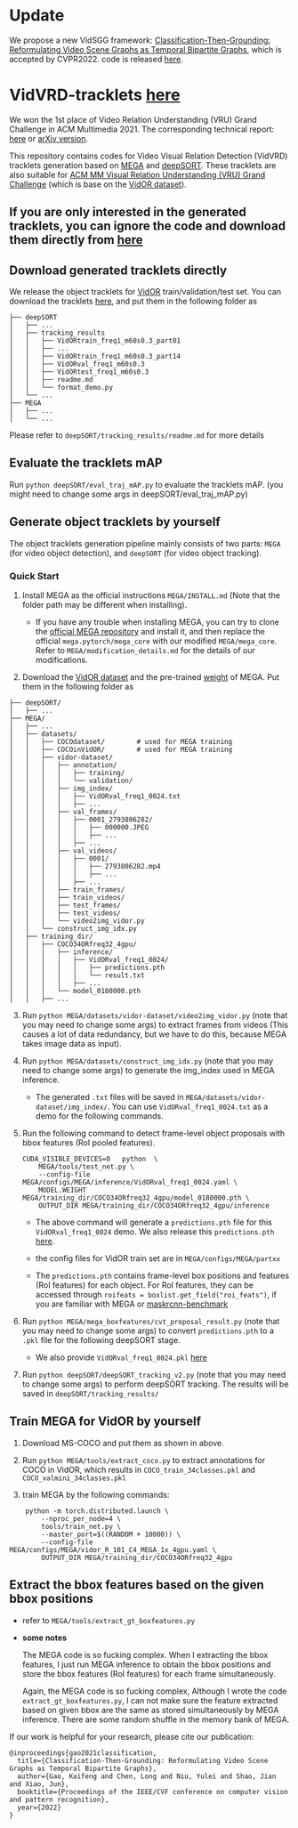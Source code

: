 # Update
We propose a new VidSGG framework: [Classification-Then-Grounding: Reformulating Video Scene Graphs as Temporal Bipartite Graphs](https://arxiv.org/abs/2112.04222), which is accepted by CVPR2022. code is released [here](https://github.com/Dawn-LX/VidSGG-BIG).


# VidVRD-tracklets [here](https://drive.google.com/drive/folders/1wWkzHlhYcZPQR4fUMTTJEn2SVVnhGFch?usp=sharing)
We won the 1st place of Video Relation Understanding (VRU) Grand Challenge in ACM Multimedia 2021. The corresponding technical report: [here](https://dl.acm.org/doi/10.1145/3474085.3479231) or [arXiv version](https://arxiv.org/abs/2108.08669).

This repository contains codes for Video Visual Relation Detection (VidVRD) tracklets generation based on [MEGA](https://github.com/Scalsol/mega.pytorch) and [deepSORT](https://github.com/nwojke/deep_sort). These tracklets are also suitable for [ACM MM Visual Relation Understanding (VRU) Grand Challenge](https://videorelation.nextcenter.org/) (which is base on the [VidOR dataset](https://xdshang.github.io/docs/vidor.html)).

## **If you are only interested in the generated tracklets, ​you can ignore the code and download them directly from [here](https://drive.google.com/drive/folders/1wWkzHlhYcZPQR4fUMTTJEn2SVVnhGFch?usp=sharing)**


## Download generated tracklets directly
We release the object tracklets for [VidOR](https://xdshang.github.io/docs/vidor.html) train/validation/test set. You can download the tracklets [here](https://drive.google.com/drive/folders/1wWkzHlhYcZPQR4fUMTTJEn2SVVnhGFch?usp=sharing), and put them in the following folder as 

```
├── deepSORT
│   ├── ...
│   ├── tracking_results
│   │   ├── VidORtrain_freq1_m60s0.3_part01
│   │   ├── ...
│   │   ├── VidORtrain_freq1_m60s0.3_part14
│   │   ├── VidORval_freq1_m60s0.3
│   │   ├── VidORtest_freq1_m60s0.3
│   │   ├── readme.md
│   │   └── format_demo.py
│   └── ...
├── MEGA
│   ├── ... 
│   └── ...
```
Please refer to `deepSORT/tracking_results/readme.md` for more details

## Evaluate the tracklets mAP
Run `python deepSORT/eval_traj_mAP.py` to evaluate the tracklets mAP. (you might need to change some args in deepSORT/eval_traj_mAP.py)

## Generate object tracklets by yourself

The object tracklets generation pipeline mainly consists of two parts: ``MEGA`` (for video object detection), and ``deepSORT`` (for video object tracking). 

### Quick Start

1. Install MEGA as the official instructions `MEGA/INSTALL.md`  (Note that the folder path may be different when installing). 
    
    - If you have any trouble when installing MEGA, you can try to clone the [official MEGA repository](https://github.com/Scalsol/mega.pytorch) and install it, and then replace the official `mega.pytorch/mega_core` with our modified `MEGA/mega_core`. Refer to `MEGA/modification_details.md` for the details of our modifications.


2. Download the [VidOR dataset](https://xdshang.github.io/docs/vidor.html) and the pre-trained [weight](https://drive.google.com/file/d/1nypbyRLpiQkxr7jvnnM4LEx2ZJuzrjws/view?usp=sharing) of MEGA. Put them in the following folder as 

```
├── deepSORT/
│   ├── ...
├── MEGA/
│   ├── ... 
│   ├── datasets/
│   │   ├── COCOdataset/        # used for MEGA training
│   │   ├── COCOinVidOR/        # used for MEGA training
│   │   ├── vidor-dataset/
│   │   │   ├── annotation/
│   │   │   │   ├── training/
│   │   │   │   └── validation/
│   │   │   ├── img_index/ 
│   │   │   │   ├── VidORval_freq1_0024.txt
│   │   │   │   ├── ...
│   │   │   ├── val_frames/
│   │   │   │   ├── 0001_2793806282/
│   │   │   │   │   ├── 000000.JPEG
│   │   │   │   │   ├── ...
│   │   │   │   ├── ...
│   │   │   ├── val_videos/
│   │   │   │   ├── 0001/
│   │   │   │   │   ├── 2793806282.mp4
│   │   │   │   │   ├── ...
│   │   │   │   ├── ...
│   │   │   ├── train_frames/
│   │   │   ├── train_videos/
│   │   │   ├── test_frames/
│   │   │   ├── test_videos/
│   │   │   └── video2img_vidor.py
│   │   └── construct_img_idx.py
│   ├── training_dir/
│   │   ├── COCO34ORfreq32_4gpu/
│   │   │   ├── inference/
│   │   │   │   ├── VidORval_freq1_0024/
│   │   │   │   │   ├── predictions.pth
│   │   │   │   │   └── result.txt
│   │   │   │   ├── ...
│   │   │   └── model_0180000.pth
│   │   ├── ...
```

3. Run `python MEGA/datasets/vidor-dataset/video2img_vidor.py` (note that you may need to change some args) to extract frames from videos (This causes a lot of data redundancy, but we have to do this, because MEGA takes image data as input). 

4. Run `python MEGA/datasets/construct_img_idx.py` (note that you may need to change some args) to generate the img_index used in MEGA inference.
    - The generated `.txt` files will be saved in `MEGA/datasets/vidor-dataset/img_index/`. You can use `VidORval_freq1_0024.txt` as a demo for the following commands.

5. Run the following command to detect frame-level object proposals with bbox features (RoI pooled features).

    ```
    CUDA_VISIBLE_DEVICES=0   python  \
        MEGA/tools/test_net.py \
        --config-file MEGA/configs/MEGA/inference/VidORval_freq1_0024.yaml \
        MODEL.WEIGHT MEGA/training_dir/COCO34ORfreq32_4gpu/model_0180000.pth \
        OUTPUT_DIR MEGA/training_dir/COCO34ORfreq32_4gpu/inference
    ```
    - The above command will generate a `predictions.pth` file for this `VidORval_freq1_0024` demo. We also release this `predictions.pth` [here](https://drive.google.com/drive/folders/1l0pcOGycs6fnmMQu2RLK8Vu_iD9TG2zO?usp=sharing). 

    - the config files for VidOR train set are in `MEGA/configs/MEGA/partxx`

    - The `predictions.pth` contains frame-level box positions and features (RoI features) for each object. For RoI features, they can be accessed through `roifeats = boxlist.get_field("roi_feats")`, if you are familiar with MEGA or [maskrcnn-benchmark](https://github.com/facebookresearch/maskrcnn-benchmark)

6. Run `python MEGA/mega_boxfeatures/cvt_proposal_result.py` (note that you may need to change some args) to convert `predictions.pth` to a `.pkl` file for the following deepSORT stage.
    - We also provide `VidORval_freq1_0024.pkl` [here](https://drive.google.com/file/d/1r9WZG6pXXk8IT7E1E8oqJ4zBl38uYiqq/view?usp=sharing)

6. Run `python deepSORT/deepSORT_tracking_v2.py` (note that you may need to change some args) to perform deepSORT tracking. The results will be saved in `deepSORT/tracking_results/`

## Train MEGA for VidOR by yourself

1. Download MS-COCO and put them as shown in above.

2. Run `python MEGA/tools/extract_coco.py` to extract annotations for COCO in VidOR, which results in `COCO_train_34classes.pkl` and `COCO_valmini_34classes.pkl`

3. train MEGA by the following commands:

```
    python -m torch.distributed.launch \
        --nproc_per_node=4 \
        tools/train_net.py \
        --master_port=$((RANDOM + 10000)) \
        --config-file MEGA/configs/MEGA/vidor_R_101_C4_MEGA_1x_4gpu.yaml \
        OUTPUT_DIR MEGA/training_dir/COCO34ORfreq32_4gpu
```


## Extract the bbox features based on the given bbox positions

- refer to `MEGA/tools/extract_gt_boxfeatures.py`
- **some notes**

    The MEGA code is so fucking complex. When I extracting the bbox features, I just run MEGA inference to obtain the bbox positions and store the bbox features (RoI features) for each frame simultaneously.

    Again, the MEGA code is so fucking complex, Although I wrote the code `extract_gt_boxfeatures.py`, I can not make sure the feature extracted based on given bbox are the same as stored simultaneously by MEGA inference. There are some random shuffle in the memory bank of MEGA.


If our work is helpful for your research, please cite our publication:
```
@inproceedings{gao2021classification,
  title={Classification-Then-Grounding: Reformulating Video Scene Graphs as Temporal Bipartite Graphs},
  author={Gao, Kaifeng and Chen, Long and Niu, Yulei and Shao, Jian and Xiao, Jun},
  booktitle={Proceedings of the IEEE/CVF conference on computer vision and pattern recognition},
  year={2022}
}
```